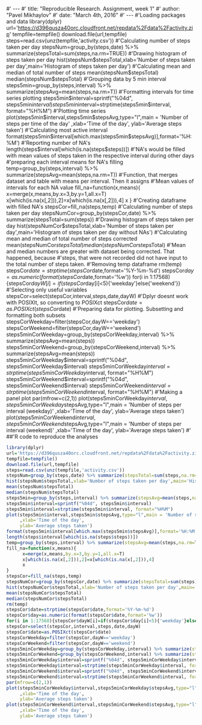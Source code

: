 #' ---
#' title: "Reproducible Research. Assignment, week 1"
#' author: "Pavel Mikhaylov"
#' date: "March 4th, 2016"
#' ---
#'Loading packages and data
library(dplyr)
url='https://d396qusza40orc.cloudfront.net/repdata%2Fdata%2Factivity.zip'
tempfile=tempfile()
download.file(url,tempfile)
steps=read.csv(unz(tempfile,'activity.csv'))
#'Calculating number of steps taken per day
stepsNum=group_by(steps,date) %>% summarize(stepsTotal=sum(steps,na.rm=TRUE))
#'Drawing histogram of steps taken per day
hist(stepsNum$stepsTotal,xlab='Number of steps taken per day',main='Histogram of steps taken per day')
#'Calculating mean and median of total number of steps
mean(stepsNum$stepsTotal)
median(stepsNum$stepsTotal)
#'Grouping data by 5 min interval
steps5min=group_by(steps,interval) %>% summarize(stepsAvg=mean(steps,na.rm=T))
#'Formatting intervals for time series plotting
steps5min$interval=sprintf("%04d", steps5min$interval)
steps5min$interval=strptime(steps5min$interval, format="%H%M")
#'Plotting time series
plot(steps5min$interval,steps5min$stepsAvg,type="l",main = 'Number of steps per time of the day'
                                                      ,xlab='Time of the day',
                                                      ylab='Average steps taken')
#'Calculating most active interval
format(steps5min$interval[which.max(steps5min$stepsAvg)],format='%H:%M')
#'Reporting number of NA's
length(steps$interval[which(is.na(steps$steps))])
#'NA's would be filled with mean values of steps taken in the respective interval during other days
#'preparing each interval means for NA's filling
temp=group_by(steps,interval) %>% summarize(stepsAvg=mean(steps,na.rm=T))
#'Function, that merges dataset and table with means per interval. Then it assigns
#'Mean values of intervals for each NA value
fill_na=function(x,means){
      x=merge(x,means,by.x=3,by.y=1,all.x=T)
      x[which(is.na(x[,2])),2]=x[which(is.na(x[,2])),4]
      x
}
#'Creating dataframe with filled NA's
stepsCor=fill_na(steps,temp)
#'Calculating number of steps taken per day
stepsNumCor=group_by(stepsCor,date) %>% summarize(stepsTotal=sum(steps))
#'Drawing histogram of steps taken per day
hist(stepsNumCor$stepsTotal,xlab='Number of steps taken per day',main='Histogram of steps taken per day without NAs')
#'Calculating mean and median of total number of steps corrected
mean(stepsNumCor$stepsTotal)
median(stepsNumCor$stepsTotal)
#'Mean and median numbers are greater with dataset being corrected. That happened, because 
#'steps, that were not recorded did not have input to the total number of steps taken.
#'Removing temp dataframe
rm(temp)
stepsCor$date=strptime(stepsCor$date,format='%Y-%m-%d')
stepsCor$day=as.numeric(format(stepsCor$date,format='%w'))
for(i in 1:17568){stepsCor$dayW[i]=if(stepsCor$day[i]<5){'weekday'}else{'weekend'}}
#'Selecting only useful variables
stepsCor=select(stepsCor,interval,steps,date,dayW)
#'Dplyr doesnt work with POSIXlt, so converting to POSIXct
stepsCor$date=as.POSIXct(stepsCor$date)
#'Preparing data for plotting. Subsetting and formatting both subsets
stepsCorWeekday=filter(stepsCor,dayW=='weekday')
stepsCorWeekend=filter(stepsCor,dayW=='weekend')
steps5minCorWeekday=group_by(stepsCorWeekday,interval) %>% summarize(stepsAvg=mean(steps))
steps5minCorWeekend=group_by(stepsCorWeekend,interval) %>% summarize(stepsAvg=mean(steps))
steps5minCorWeekday$interval=sprintf("%04d", steps5minCorWeekday$interval)
steps5minCorWeekday$interval=strptime(steps5minCorWeekday$interval, format="%H%M")
steps5minCorWeekend$interval=sprintf("%04d", steps5minCorWeekend$interval)
steps5minCorWeekend$interval=strptime(steps5minCorWeekend$interval, format="%H%M")
#'Making a panel plot
par(mfrow=c(2,1))
plot(steps5minCorWeekday$interval,steps5minCorWeekday$stepsAvg,type="l",main = 'Number of steps per interval (weekday)'
     ,xlab='Time of the day',
     ylab='Average steps taken')
plot(steps5minCorWeekend$interval,steps5minCorWeekend$stepsAvg,type="l",main = 'Number of steps per interval (weekend)'
     ,xlab='Time of the day',
     ylab='Average steps taken')
#'
##'R code to reproduce the analyses

```r
library(dplyr)
url='https://d396qusza40orc.cloudfront.net/repdata%2Fdata%2Factivity.zip'
tempfile=tempfile()
download.file(url,tempfile)
steps=read.csv(unz(tempfile,'activity.csv'))
stepsNum=group_by(steps,date) %>% summarize(stepsTotal=sum(steps,na.rm=TRUE))
hist(stepsNum$stepsTotal,xlab='Number of steps taken per day',main='Histogram of steps taken per day')
mean(stepsNum$stepsTotal)
median(stepsNum$stepsTotal)
steps5min=group_by(steps,interval) %>% summarize(stepsAvg=mean(steps,na.rm=T))
steps5min$interval=sprintf("%04d", steps5min$interval)
steps5min$interval=strptime(steps5min$interval, format="%H%M")
plot(steps5min$interval,steps5min$stepsAvg,type="l",main = 'Number of steps per time of the day'
     ,xlab='Time of the day',
     ylab='Average steps taken')
format(steps5min$interval[which.max(steps5min$stepsAvg)],format='%H:%M')
length(steps$interval[which(is.na(steps$steps))])
temp=group_by(steps,interval) %>% summarize(stepsAvg=mean(steps,na.rm=T))
fill_na=function(x,means){
      x=merge(x,means,by.x=3,by.y=1,all.x=T)
      x[which(is.na(x[,2])),2]=x[which(is.na(x[,2])),4]
      x
}
stepsCor=fill_na(steps,temp)
stepsNumCor=group_by(stepsCor,date) %>% summarize(stepsTotal=sum(steps))
hist(stepsNumCor$stepsTotal,xlab='Number of steps taken per day',main='Histogram of steps taken per day without NAs')
mean(stepsNumCor$stepsTotal)
median(stepsNumCor$stepsTotal)
rm(temp)
stepsCor$date=strptime(stepsCor$date,format='%Y-%m-%d')
stepsCor$day=as.numeric(format(stepsCor$date,format='%w'))
for(i in 1:17568){stepsCor$dayW[i]=if(stepsCor$day[i]<5){'weekday'}else{'weekend'}}
stepsCor=select(stepsCor,interval,steps,date,dayW)
stepsCor$date=as.POSIXct(stepsCor$date)
stepsCorWeekday=filter(stepsCor,dayW=='weekday')
stepsCorWeekend=filter(stepsCor,dayW=='weekend')
steps5minCorWeekday=group_by(stepsCorWeekday,interval) %>% summarize(stepsAvg=mean(steps))
steps5minCorWeekend=group_by(stepsCorWeekend,interval) %>% summarize(stepsAvg=mean(steps))
steps5minCorWeekday$interval=sprintf("%04d", steps5minCorWeekday$interval)
steps5minCorWeekday$interval=strptime(steps5minCorWeekday$interval, format="%H%M")
steps5minCorWeekend$interval=sprintf("%04d", steps5minCorWeekend$interval)
steps5minCorWeekend$interval=strptime(steps5minCorWeekend$interval, format="%H%M")
par(mfrow=c(2,1))
plot(steps5minCorWeekday$interval,steps5minCorWeekday$stepsAvg,type="l",main = 'Number of steps per interval (weekday)'
     ,xlab='Time of the day',
     ylab='Average steps taken')
plot(steps5minCorWeekend$interval,steps5minCorWeekend$stepsAvg,type="l",main = 'Number of steps per interval (weekend)'
     ,xlab='Time of the day',
     ylab='Average steps taken')
```
